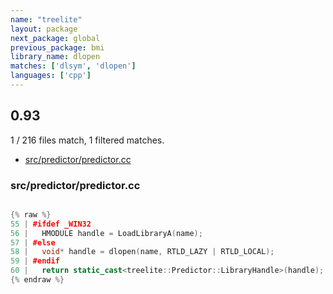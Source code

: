 ```yaml
---
name: "treelite"
layout: package
next_package: global
previous_package: bmi
library_name: dlopen
matches: ['dlsym', 'dlopen']
languages: ['cpp']
---
```

## 0.93
1 / 216 files match, 1 filtered matches.

 - [src/predictor/predictor.cc](#srcpredictorpredictorcc)

### src/predictor/predictor.cc

```cpp

{% raw %}
55 | #ifdef _WIN32
56 |   HMODULE handle = LoadLibraryA(name);
57 | #else
58 |   void* handle = dlopen(name, RTLD_LAZY | RTLD_LOCAL);
59 | #endif
60 |   return static_cast<treelite::Predictor::LibraryHandle>(handle);
{% endraw %}

```